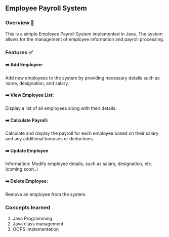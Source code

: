 ## Employee Payroll System 
### Overview 🎯
This is a simple Employee Payroll System implemented in Java. The system allows for the management of employee information and payroll processing. 

### Features ✅
#### ➡️ Add Employee:  
Add new employees to the system by providing necessary details such as name, designation, and salary.

#### ➡️ View Employee List:  
Display a list of all employees along with their details.

#### ➡️ Calculate Payroll:  
Calculate and display the payroll for each employee based on their salary and any additional bonuses or deductions.

#### ➡️ Update Employee  
Information: Modify employee details, such as salary, designation, etc.(coming soon..)

#### ➡️ Delete Employee:  
Remove an employee from the system.

### Concepts learned 
1. Java Programming
2. Java class management
3. OOPS implementation
